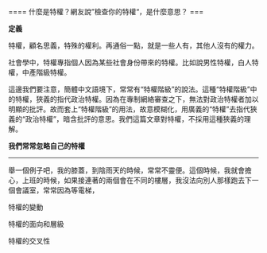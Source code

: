 ==== 什麼是特權？網友說”檢查你的特權“，是什麼意思？ ===

**定義**

特權，顧名思義，特殊的權利。再通俗一點，就是一些人有，其他人沒有的權力。

社會學中，特權專指個人因為某些社會身份帶來的特權。比如說男性特權，白人特權，中產階級特權。

這邊我們要注意，簡體中文語境下，常常有“特權階級”的說法。這種“特權階級”中的特權，狹義的指代政治特權。因為在專制網絡審查之下，無法對政治特權者加以明顯的批評。故而套上“特權階級”的用法，故意模糊化，用廣義的“特權”去指代狹義的“政治特權”，暗含批評的意思。我們這篇文章對特權，不採用這種狹義的理解。

**我們常常****忽略****自己的特權**

****

舉一個例子吧，我的膝蓋，到陰雨天的時候，常常不靈便。這個時候，我就會擔心，上班的時候，如果接連著的兩個會在不同的樓層，我沒法向別人那樣跑去下一個會議室，常常因為等電梯，

特權的變動

特權的面向和層級

特權的交叉性